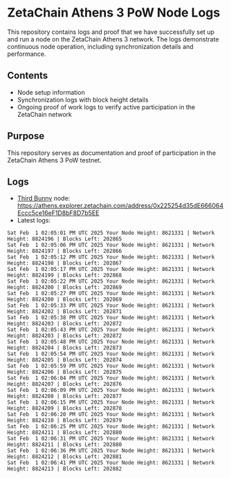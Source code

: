 # ZetaChain Athens 3 PoW Node Logs
This repository contains logs and proof that we have successfully set up and run a node on the ZetaChain Athens 3 network. The logs demonstrate continuous node operation, including synchronization details and performance.

## Contents
- Node setup information
- Synchronization logs with block height details
- Ongoing proof of work logs to verify active participation in the ZetaChain network

## Purpose
This repository serves as documentation and proof of participation in the ZetaChain Athens 3 PoW testnet.

## Logs

- [Third Bunny](https://thirdbunny.xyz/) node: https://athens.explorer.zetachain.com/address/0x225254d35dE666064Eccc5ce16eF1D8bF8D7b5EE
- Latest logs:
```
Sat Feb  1 02:05:01 PM UTC 2025 Your Node Height: 8621331 | Network Height: 8824196 | Blocks Left: 202865
Sat Feb  1 02:05:06 PM UTC 2025 Your Node Height: 8621331 | Network Height: 8824197 | Blocks Left: 202866
Sat Feb  1 02:05:12 PM UTC 2025 Your Node Height: 8621331 | Network Height: 8824198 | Blocks Left: 202867
Sat Feb  1 02:05:17 PM UTC 2025 Your Node Height: 8621331 | Network Height: 8824199 | Blocks Left: 202868
Sat Feb  1 02:05:22 PM UTC 2025 Your Node Height: 8621331 | Network Height: 8824200 | Blocks Left: 202869
Sat Feb  1 02:05:27 PM UTC 2025 Your Node Height: 8621331 | Network Height: 8824200 | Blocks Left: 202869
Sat Feb  1 02:05:33 PM UTC 2025 Your Node Height: 8621331 | Network Height: 8824202 | Blocks Left: 202871
Sat Feb  1 02:05:38 PM UTC 2025 Your Node Height: 8621331 | Network Height: 8824203 | Blocks Left: 202872
Sat Feb  1 02:05:43 PM UTC 2025 Your Node Height: 8621331 | Network Height: 8824203 | Blocks Left: 202872
Sat Feb  1 02:05:48 PM UTC 2025 Your Node Height: 8621331 | Network Height: 8824204 | Blocks Left: 202873
Sat Feb  1 02:05:54 PM UTC 2025 Your Node Height: 8621331 | Network Height: 8824205 | Blocks Left: 202874
Sat Feb  1 02:05:59 PM UTC 2025 Your Node Height: 8621331 | Network Height: 8824206 | Blocks Left: 202875
Sat Feb  1 02:06:04 PM UTC 2025 Your Node Height: 8621331 | Network Height: 8824207 | Blocks Left: 202876
Sat Feb  1 02:06:09 PM UTC 2025 Your Node Height: 8621331 | Network Height: 8824208 | Blocks Left: 202877
Sat Feb  1 02:06:15 PM UTC 2025 Your Node Height: 8621331 | Network Height: 8824209 | Blocks Left: 202878
Sat Feb  1 02:06:20 PM UTC 2025 Your Node Height: 8621331 | Network Height: 8824210 | Blocks Left: 202879
Sat Feb  1 02:06:25 PM UTC 2025 Your Node Height: 8621331 | Network Height: 8824211 | Blocks Left: 202880
Sat Feb  1 02:06:31 PM UTC 2025 Your Node Height: 8621331 | Network Height: 8824211 | Blocks Left: 202880
Sat Feb  1 02:06:36 PM UTC 2025 Your Node Height: 8621331 | Network Height: 8824212 | Blocks Left: 202881
Sat Feb  1 02:06:41 PM UTC 2025 Your Node Height: 8621331 | Network Height: 8824213 | Blocks Left: 202882
```

